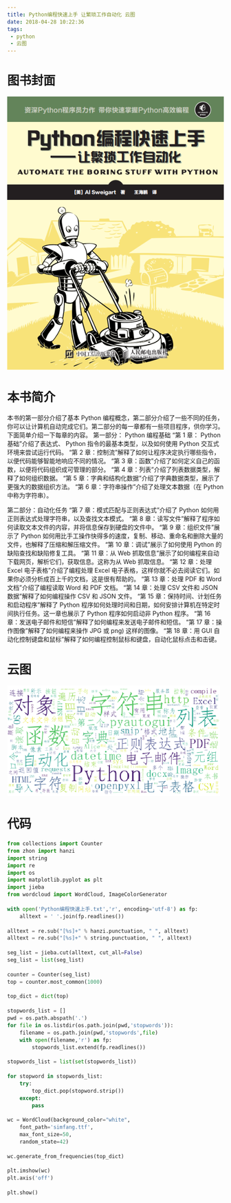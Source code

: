 ```yaml
---
title: Python编程快速上手 让繁琐工作自动化 云图
date: 2018-04-28 10:22:36
tags:
 - python
 - 云图
---
```


# 图书封面
![pic](Python编程快速上手-让繁琐工作自动化-云图/Snipaste_2018-04-28_10-24-03.png)

# 本书简介
本书的第一部分介绍了基本 Python 编程概念，第二部分介绍了一些不同的任务，你可以让计算机自动完成它们。第二部分的每一章都有一些项目程序，供你学习。下面简单介绍一下每章的内容。
第一部分： Python 编程基础
“第 1 章： Python 基础”介绍了表达式、 Python 指令的最基本类型，以及如何使用 Python 交互式环境来尝试运行代码。
“第 2 章：控制流”解释了如何让程序决定执行哪些指令，以便代码能够智能地响应不同的情况。
“第 3 章：函数”介绍了如何定义自己的函数，以便将代码组织成可管理的部分。
“第 4 章：列表”介绍了列表数据类型，解释了如何组织数据。
“第 5 章：字典和结构化数据”介绍了字典数据类型，展示了更强大的数据组织方法。
“第 6 章：字符串操作”介绍了处理文本数据（在 Python 中称为字符串）。

第二部分：自动化任务
“第 7 章：模式匹配与正则表达式”介绍了 Python 如何用正则表达式处理字符串，以及查找文本模式。
“第 8 章：读写文件”解释了程序如何读取文本文件的内容，并将信息保存到硬盘的文件中。
“第 9 章：组织文件”展示了 Python 如何用比手工操作快得多的速度，复制、移动、重命名和删除大量的文件，也解释了压缩和解压缩文件。
“第 10 章：调试”展示了如何使用 Python 的缺陷查找和缺陷修复工具。
“第 11 章：从 Web 抓取信息”展示了如何编程来自动下载网页，解析它们，获取信息。这称为从 Web 抓取信息。
“第 12 章：处理 Excel 电子表格”介绍了编程处理 Excel 电子表格，这样你就不必去阅读它们。如果你必须分析成百上千的文档，这是很有帮助的。
“第 13 章：处理 PDF 和 Word 文档”介绍了编程读取 Word 和 PDF 文档。
“第 14 章：处理 CSV 文件和 JSON 数据”解释了如何编程操作 CSV 和 JSON 文件。
“第 15 章：保持时间、计划任务和启动程序”解释了 Python 程序如何处理时间和日期，如何安排计算机在特定时间执行任务。这一章也展示了 Python 程序如何启动非 Python 程序。
“第 16 章：发送电子邮件和短信”解释了如何编程来发送电子邮件和短信。
“第 17 章：操作图像”解释了如何编程来操作 JPG 或 png) 这样的图像。
“第 18 章：用 GUI 自动化控制键盘和鼠标”解释了如何编程控制鼠标和键盘，自动化鼠标点击和击键。

# 云图
![pic](Python编程快速上手-让繁琐工作自动化-云图/Snipaste_2018-04-28_10-25-30.png)

# 代码

```python
from collections import Counter
from zhon import hanzi
import string
import re
import os
import matplotlib.pyplot as plt
import jieba
from wordcloud import WordCloud, ImageColorGenerator

with open('Python编程快速上手.txt','r', encoding='utf-8') as fp:
    alltext = ' '.join(fp.readlines())

alltext = re.sub("[%s]+" % hanzi.punctuation, " ", alltext)
alltext = re.sub("[%s]+" % string.punctuation, " ", alltext)

seg_list = jieba.cut(alltext, cut_all=False)
seg_list = list(seg_list)

counter = Counter(seg_list)
top = counter.most_common(1000)

top_dict = dict(top)

stopwords_list = []
pwd = os.path.abspath('.')
for file in os.listdir(os.path.join(pwd,'stopwords')):
    filename = os.path.join(pwd,'stopwords',file)
    with open(filename,'r') as fp:
        stopwords_list.extend(fp.readlines())

stopwords_list = list(set(stopwords_list))

for stopword in stopwords_list:
    try:
        top_dict.pop(stopword.strip())
    except:
        pass

wc = WordCloud(background_color="white",
    font_path='simfang.ttf',
    max_font_size=50,
    random_state=42)

wc.generate_from_frequencies(top_dict)

plt.imshow(wc)
plt.axis('off')

plt.show()

```

